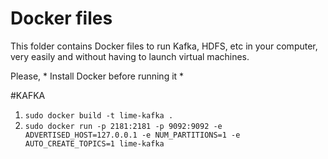 # Docker files

This folder contains Docker files to run Kafka, HDFS, etc in your computer, very easily and without having to launch virtual machines.

Please, * Install Docker before running it *

#KAFKA

1. `sudo docker build -t lime-kafka .`
2. `sudo docker run -p 2181:2181 -p 9092:9092 -e ADVERTISED_HOST=127.0.0.1 -e NUM_PARTITIONS=1 -e AUTO_CREATE_TOPICS=1 lime-kafka`



